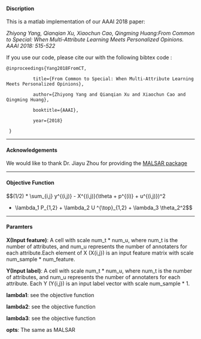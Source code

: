 #### Discription
This is a matlab implementation of our AAAI 2018 paper: 

*Zhiyong Yang, Qianqian Xu, Xiaochun Cao, Qingming Huang:From Common to Special: When Multi-Attribute Learning Meets Personalized Opinions. AAAI 2018: 515-522*

If you use our code, please cite our with the following bibtex code :

    @inproceedings{Yang2018FromCT,

              title={From Common to Special: When Multi-Attribute Learning Meets Personalized Opinions},
 
              author={Zhiyong Yang and Qianqian Xu and Xiaochun Cao and Qingming Huang},
 
              booktitle={AAAI},
 
              year={2018}
 
     }

---

#### Acknowledgements
We would like to thank Dr. Jiayu Zhou for providing the [MALSAR package](https://github.com/jiayuzhou/MALSAR) 

---
#### Objective Function

$$(1/2) * \sum_{i,j}  y^{(i,j)} - X^{(i,j)}(\theta + p^{(i)} + u^{(i,j)})^2 
+ \lambda_1 P_{1,2} + \lambda_2 U ^{\top}_{1,2} + \lambda_3 \theta_2^2$$

---
#### Paramters




 **X(Input feature)**: A cell with scale num_t \* num_u, where num_t is the number of attributes, and num_u represents the number of annotaters for each attribute.Each element of X (X{i,j}) is an input feature matrix with scale num_sample * num_feature. 
                  
 **Y(Input label)**:  A cell with scale num_t \* num_u, where num_t is the number of attributes, and num_u    represents the number of annotaters for each attribute.
                  Each
                  Y (Y{i,j}) is an input label vector with scale num_sample * 1. 
                  
  **lambda1**:        see the objective function
  
  **lambda2**:        see the objective function 
  
  **lambda3**:        see the objective function
  
  **opts**:            The same as MALSAR

